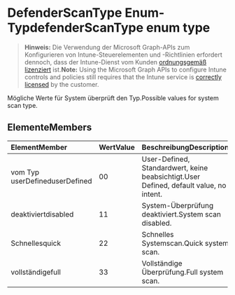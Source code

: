 # <a name="defenderscantype-enum-type"></a><span data-ttu-id="169e6-101">DefenderScanType Enum-Typ</span><span class="sxs-lookup"><span data-stu-id="169e6-101">defenderScanType enum type</span></span>

> <span data-ttu-id="169e6-102">**Hinweis:** Die Verwendung der Microsoft Graph-APIs zum Konfigurieren von Intune-Steuerelementen und -Richtlinien erfordert dennoch, dass der Intune-Dienst vom Kunden [ordnungsgemäß lizenziert](https://go.microsoft.com/fwlink/?linkid=839381) ist.</span><span class="sxs-lookup"><span data-stu-id="169e6-102">**Note:** Using the Microsoft Graph APIs to configure Intune controls and policies still requires that the Intune service is [correctly licensed](https://go.microsoft.com/fwlink/?linkid=839381) by the customer.</span></span>

<span data-ttu-id="169e6-103">Mögliche Werte für System überprüft den Typ.</span><span class="sxs-lookup"><span data-stu-id="169e6-103">Possible values for system scan type.</span></span>
## <a name="members"></a><span data-ttu-id="169e6-104">Elemente</span><span class="sxs-lookup"><span data-stu-id="169e6-104">Members</span></span>
|<span data-ttu-id="169e6-105">Element</span><span class="sxs-lookup"><span data-stu-id="169e6-105">Member</span></span>|<span data-ttu-id="169e6-106">Wert</span><span class="sxs-lookup"><span data-stu-id="169e6-106">Value</span></span>|<span data-ttu-id="169e6-107">Beschreibung</span><span class="sxs-lookup"><span data-stu-id="169e6-107">Description</span></span>|
|:---|:---|:---|
|<span data-ttu-id="169e6-108">vom Typ userDefined</span><span class="sxs-lookup"><span data-stu-id="169e6-108">userDefined</span></span>|<span data-ttu-id="169e6-109">0</span><span class="sxs-lookup"><span data-stu-id="169e6-109">0</span></span>|<span data-ttu-id="169e6-110">User-Defined, Standardwert, keine beabsichtigt.</span><span class="sxs-lookup"><span data-stu-id="169e6-110">User Defined, default value, no intent.</span></span>|
|<span data-ttu-id="169e6-111">deaktiviert</span><span class="sxs-lookup"><span data-stu-id="169e6-111">disabled</span></span>|<span data-ttu-id="169e6-112">1</span><span class="sxs-lookup"><span data-stu-id="169e6-112">1</span></span>|<span data-ttu-id="169e6-113">System-Überprüfung deaktiviert.</span><span class="sxs-lookup"><span data-stu-id="169e6-113">System scan disabled.</span></span>|
|<span data-ttu-id="169e6-114">Schnelles</span><span class="sxs-lookup"><span data-stu-id="169e6-114">quick</span></span>|<span data-ttu-id="169e6-115">2</span><span class="sxs-lookup"><span data-stu-id="169e6-115">2</span></span>|<span data-ttu-id="169e6-116">Schnelles Systemscan.</span><span class="sxs-lookup"><span data-stu-id="169e6-116">Quick system scan.</span></span>|
|<span data-ttu-id="169e6-117">vollständige</span><span class="sxs-lookup"><span data-stu-id="169e6-117">full</span></span>|<span data-ttu-id="169e6-118">3</span><span class="sxs-lookup"><span data-stu-id="169e6-118">3</span></span>|<span data-ttu-id="169e6-119">Vollständige Überprüfung.</span><span class="sxs-lookup"><span data-stu-id="169e6-119">Full system scan.</span></span>|



